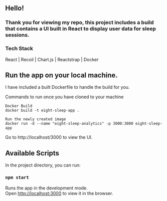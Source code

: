 ## Hello!

### Thank you for viewing my repo, this project includes a build that contains a UI built in React to display user data for sleep sessions.

### Tech Stack

React | Recoil | Chart.js | Reactstrap | Docker

## Run the app on your local machine.

I have included a built Dockerfile to handle the build for you.

Commands to run once you have cloned to your machine

    Docker Build
    docker build -t eight-sleep-app .

    Run the newly created image
    docker run -d --name "eight-sleep-analytics" -p 3000:3000 eight-sleep-app

Go to http://localhost/3000 to view the UI.

## Available Scripts

In the project directory, you can run:

### `npm start`

Runs the app in the development mode.\
Open [http://localhost:3000](http://localhost:3000) to view it in the browser.

